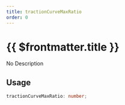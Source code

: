 ```yaml
---
title: tractionCurveMaxRatio
order: 0
---
```


# {{ $frontmatter.title }}

No Description

## Usage

```ts
tractionCurveMaxRatio: number;
```
